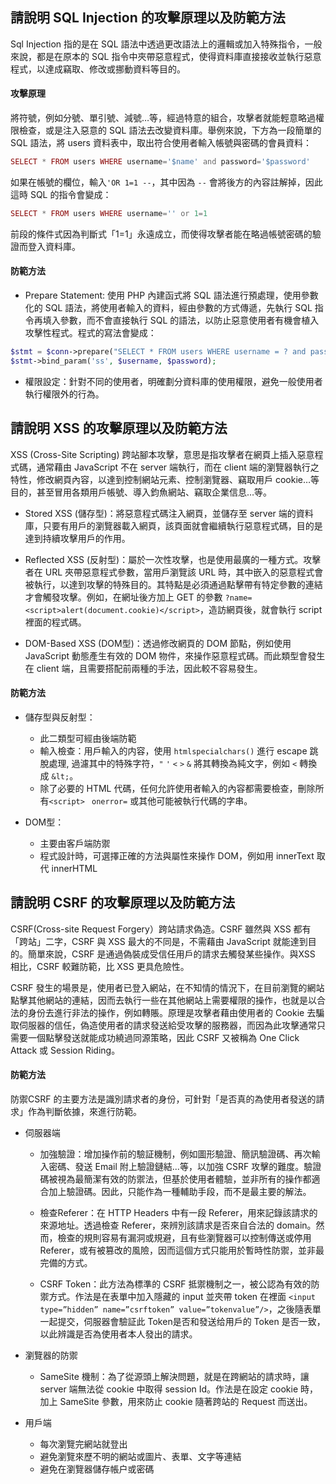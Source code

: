 ## 請說明 SQL Injection 的攻擊原理以及防範方法
Sql Injection 指的是在 SQL 語法中透過更改語法上的邏輯或加入特殊指令，一般來說，都是在原本的 SQL 指令中夾帶惡意程式，使得資料庫直接接收並執行惡意程式，以達成竊取、修改或挪動資料等目的。

#### 攻擊原理
將符號，例如分號、單引號、減號…等，經過特意的組合，攻擊者就能輕意略過權限檢查，或是注入惡意的 SQL 語法去改變資料庫。舉例來說，下方為一段簡單的 SQL 語法，將 users 資料表中，取出符合使用者輸入帳號與密碼的會員資料：
```php
SELECT * FROM users WHERE username='$name' and password='$password'
```
如果在帳號的欄位，輸入`'OR 1=1 --`，其中因為 `--` 會將後方的內容註解掉，因此這時 SQL 的指令會變成：
```php
SELECT * FROM users WHERE username='' or 1=1 
```
前段的條件式因為判斷式「1=1」永遠成立，而使得攻擊者能在略過帳號密碼的驗證而登入資料庫。

#### 防範方法
- Prepare Statement: 使用 PHP 內建函式將 SQL 語法進行預處理，使用參數化的 SQL 語法，將使用者輸入的資料，經由參數的方式傳遞，先執行 SQL 指令再填入參數，而不會直接執行 SQL 的語法，以防止惡意使用者有機會植入攻擊性程式。程式的寫法會變成：
```php
$stmt = $conn->prepare("SELECT * FROM users WHERE username = ? and password = ?");
$stmt->bind_param('ss', $username, $password);
```
  
  
- 權限設定：針對不同的使用者，明確劃分資料庫的使用權限，避免一般使用者執行權限外的行為。  


## 請說明 XSS 的攻擊原理以及防範方法
XSS (Cross-Site Scripting) 跨站腳本攻擊，意思是指攻擊者在網頁上插入惡意程式碼，通常藉由 JavaScript 不在 server 端執行，而在 client 端的瀏覽器執行之特性，修改網頁內容，以達到控制網站元素、控制瀏覽器、竊取用戶 cookie…等目的，甚至冒用各類用戶帳號、導入鈞魚網站、竊取企業信息…等。

- Stored XSS (儲存型)：將惡意程式碼注入網頁，並儲存至 server 端的資料庫，只要有用戶的瀏覽器載入網頁，該頁面就會繼續執行惡意程式碼，目的是達到持續攻擊用戶的作用。

- Reflected XSS (反射型)：屬於一次性攻擊，也是使用最廣的一種方式。攻擊者在 URL 夾帶惡意程式參數，當用戶瀏覽該 URL 時，其中嵌入的惡意程式會被執行，以達到攻擊的特殊目的。其特點是必須通過點擊帶有特定參數的連結才會觸發攻擊。例如，在網址後方加上 GET 的參數 `?name=<script>alert(document.cookie)</script>`，造訪網頁後，就會執行 script 裡面的程式碼。


- DOM-Based XSS (DOM型)：透過修改網頁的 DOM 節點，例如使用JavaScript 動態產生有效的 DOM 物件，來操作惡意程式碼。而此類型會發生在 client 端，且需要搭配前兩種的手法，因此較不容易發生。

#### 防範方法
- 儲存型與反射型：
    - 此二類型可經由後端防範
    - 輸入檢查：用戶輸入的内容，使用 `htmlspecialchars()` 進行 escape 跳脫處理, 過濾其中的特殊字符，`"`  `'` `<`  `>`  `&` 將其轉換為純文字，例如 `<` 轉換成 `&lt;`。
    - 除了必要的 HTML 代碼，任何允許使用者輸入的內容都需要檢查，刪除所有`<script>` ` onerror=` 或其他可能被執行代碼的字串。

- DOM型：
    - 主要由客戶端防禦
    - 程式設計時，可選擇正確的方法與屬性來操作 DOM，例如用 innerText 取代 innerHTML

## 請說明 CSRF 的攻擊原理以及防範方法

CSRF(Cross-site Request Forgery）跨站請求偽造。CSRF 雖然與 XSS 都有「跨站」二字，CSRF 與 XSS 最大的不同是，不需藉由 JavaScript 就能達到目的。簡單來說，CSRF 是通過偽裝成受信任用戶的請求去觸發某些操作。與XSS 相比，CSRF 較難防範，比 XSS 更具危險性。

CSRF 發生的場景是，使用者已登入網站，在不知情的情況下，在目前瀏覽的網站點擊其他網站的連結，因而去執行一些在其他網站上需要權限的操作，也就是以合法的身份去進行非法的操作，例如轉賬。原理是攻擊者藉由使用者的 Cookie 去騙取伺服器的信任，偽造使用者的請求發送給受攻擊的服務器，而因為此攻擊通常只需要一個點擊發送就能成功繞過同源策略，因此 CSRF 又被稱為 One Click Attack 或 Session Riding。

#### 防範方法
防禦CSRF 的主要方法是識別請求者的身份，可針對「是否真的為使用者發送的請求」作為判斷依據，來進行防範。

- 伺服器端
    - 加強驗證：增加操作前的驗証機制，例如圖形驗證、簡訊驗證碼、再次輸入密碼、發送 Email 附上驗證鏈結...等，以加強 CSRF 攻擊的難度。驗證碼被視為最簡潔有效的防禦法，但基於使用者體驗，並非所有的操作都適合加上驗證碼。因此，只能作為一種輔助手段，而不是最主要的解法。  


    - 檢查Referer：在 HTTP Headers 中有一段 Referer，用來記錄該請求的來源地址。透過檢查 Referer，來辨別該請求是否來自合法的 domain。然而，檢查的規則容易有漏洞或規避，且有些瀏覽器可以控制傳送或停用 Referer，或有被篡改的風險，因而這個方式只能用於暫時性防禦，並非最完備的方式。  


    - CSRF Token：此方法為標準的 CSRF 抵禦機制之一，被公認為有效的防禦方式。作法是在表單中加入隱藏的 input 並夾帶 token 在裡面 `<input type=”hidden” name=”csrftoken” value=”tokenvalue”/>`，之後隨表單一起提交，伺服器會驗証此 Token是否和發送给用戶的 Token 是否一致，以此辨識是否為使用者本人發出的請求。  

- 瀏覽器的防禦
    - SameSite 機制：為了從源頭上解決問題，就是在跨網站的請求時，讓 server 端無法從 cookie 中取得 session Id。作法是在設定 cookie 時，加上 SameSite 參數，用來防止 cookie 隨著跨站的 Request 而送出。

- 用戶端
    - 每次瀏覽完網站就登出
    - 避免瀏覽來歷不明的網站或圖片、表單、文字等連結
    - 避免在瀏覽器儲存帳户或密碼

